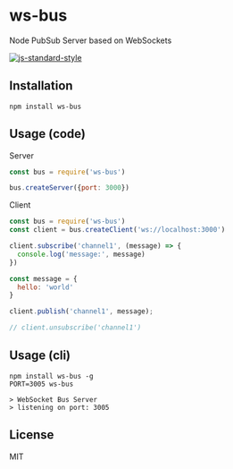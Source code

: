 # ws-bus

Node PubSub Server based on WebSockets

[![js-standard-style](https://cdn.rawgit.com/feross/standard/master/badge.svg)](https://github.com/feross/standard)


## Installation

```
npm install ws-bus
```

## Usage (code)

Server
```js
const bus = require('ws-bus')

bus.createServer({port: 3000})
```

Client

```js
const bus = require('ws-bus')
const client = bus.createClient('ws://localhost:3000')

client.subscribe('channel1', (message) => {
  console.log('message:', message)
})

const message = {
  hello: 'world'
}

client.publish('channel1', message);

// client.unsubscribe('channel1')

```

## Usage (cli)

```
npm install ws-bus -g
PORT=3005 ws-bus

> WebSocket Bus Server
> listening on port: 3005
```

## License

MIT